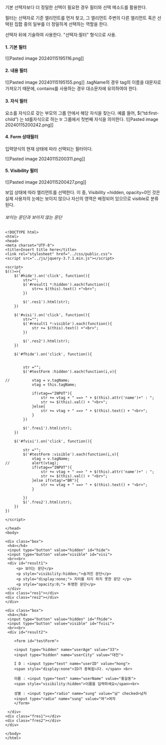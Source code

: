 기본 선택자보다 더 정밀한 선택이 필요한 경우 필터와 선택 메소드를 활용한다.

필터는 선택자로 기준 엘리먼트를 먼저 찾고, 그 엘리먼트 주변의 다른 엘리먼트 혹은 선택된 집합 중의 일부를 더 정밀하게 선택하는 역할을 한다.

선택자 뒤에 기술하여 사용한다. "선택자:필터" 형식으로 사용.


#### 1. 기본 필터
![[Pasted image 20240115195116.png]]

#### 2. 내용 필터
![[Pasted image 20240115195155.png]]
.tagName의 경우 tag의 이름을 대문자로 가져오기 때문에,
contains를 사용하는 경우 대소문자에 유의하여야 한다.

#### 3. 자식 필터
요소를 자식으로 갖는 부모의 그룹 안에서  해당 자식을 찾는다.
예를 들어, $(“td:first-child”)  는 td를자식으로 하는 tr 그룹에서 첫번째 자식을 의미한다.
![[Pasted image 20240115200242.png]]

#### 4. Form 상태필터
입력양식의  현재 상태에 따라 선택되는 필터이다.

![[Pasted image 20240115200311.png]]

#### 5. Visibility 필터
![[Pasted image 20240115200427.png]]

보임 상태에 따라 엘리먼트를 선택한다.
이 중, Visibility =hidden, opacity=0인 것은 실제 사용자의 눈에는 보이지 않으나 자신의 영역은 배정되어 있으므로 visible로 분류된다. 

###### 보이는 문단과 보이지 않는 문단
```
<!DOCTYPE html>
<html>
<head>
<meta charset="UTF-8">
<title>Insert title here</title>
<link rel="stylesheet" href="../css/public.css">
<script src="../js/jquery-3.7.1.min.js"></script>

<script>
$(()=>{
	$('#hide').on('click', function(){
		str="";
		$('#result1 *:hidden').each(function(){
			str+= $(this).text() +"<br>";
		})
		
		$('.res1').html(str);
	})
	
	$('#visi').on('click', function(){
		str="";
		$('#result1 *:visible').each(function(){
			str += $(this).text() +"<br>";
		})
		
		$('.res2').html(str);
	})
	
	$('#fhide').on('click', function(){
		
		
		str ="";
		$('#testForm :hidden').each(function(i,v){
			
// 			vtag = v.tagName;
			vtag = this.tagName;
			
			if(vtag=="INPUT"){
	 			str += vtag + " ==> " + $(this).attr('name')+" : ";
	 			str += $(this).val() + "<br>";
			}else{
				str += vtag + " ==> " + $(this).text() + "<br>";
			}
		})
		
		$('.fres1').html(str);
	})
		
	$('#fvisi').on('click', function(){
		
		str ="";
		$('#testForm :visible').each(function(i,v){
			vtag = v.tagName;
// 			alert(vtag);
			if(vtag=="INPUT"){
	 			str += vtag + " ==> " + $(this).attr('name')+" : ";
	 			str += $(this).val() + "<br>";
			}else if(vtag!="BR"){
				str += vtag + " ==> " + $(this).text() + "<br>";
			}

		})
		$('.fres2').html(str);
	})
})

</script>

</head>
<body>

<div class="box">
 <h4></h4>
 <input type="button" value="hidden" id="hide">
 <input type="button" value="visible" id="visi">
 <br><br>
 <div id="result1">
	 <p> 보이는 문단</p>
	 <p style="visibility:hidden;">숨겨진 문단</p>
	 <p style="display:none;"> 자리를 차지 하지 못한 문단 </p>
	 <p style="opacity:0;"> 투명한 문단</p>
 </div>
<div class="res1"></div> 
<div class="res2"></div> 
</div>

<div class="box">
 <h4></h4>
 <input type="button" value="hidden" id="fhide">
 <input type="button" value="visible" id="fvisi">
 <br><br>
 <div id="result2">
 
	<form id="testForm"> 
	
	<input type="hidden" name="userAge" value="33">
	<input type="hidden" name="userCity" value="대전">
	
	I D : <input type="text" name="userID" value="hong">  
	<span style="display:none">ID가 중복됩니다. </span> <br>  
	
	이름 : <input type="text" name="userName" value="홍길동">   
	<span style="visibility:hidden">이름을 입력하세요</span><br>  
	
	성별 : <input type="radio" name="sung" value="남" checked>남자  
	<input type="radio" name="sung" value="여">여자  
	</form>
 
 </div>
<div class="fres1"></div> 
<div class="fres2"></div> 
</div>

</body>
</html>
```